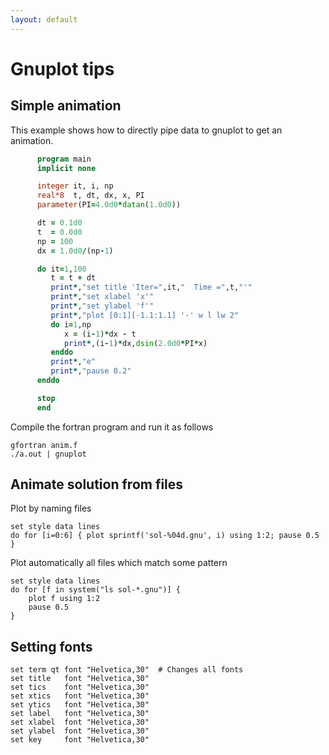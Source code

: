 ```yaml
---
layout: default
---
```


# Gnuplot tips

## Simple animation

This example shows how to directly pipe data to gnuplot to get an animation.

```fortran
      program main
      implicit none

      integer it, i, np
      real*8  t, dt, dx, x, PI
      parameter(PI=4.0d0*datan(1.0d0))

      dt = 0.1d0
      t  = 0.0d0
      np = 100
      dx = 1.0d0/(np-1)

      do it=1,100
         t = t + dt
         print*,"set title 'Iter=",it,"  Time =",t,"'"
         print*,"set xlabel 'x'"
         print*,"set ylabel 'f'"
         print*,"plot [0:1][-1.1:1.1] '-' w l lw 2"
         do i=1,np
            x = (i-1)*dx - t
            print*,(i-1)*dx,dsin(2.0d0*PI*x)
         enddo
         print*,"e"
         print*,"pause 0.2"
      enddo

      stop
      end
```

Compile the fortran program and run it as follows

```shell
gfortran anim.f
./a.out | gnuplot
```

## Animate solution from files

Plot by naming files

```gnuplot
set style data lines
do for [i=0:6] { plot sprintf('sol-%04d.gnu', i) using 1:2; pause 0.5 }
```

Plot automatically all files which match some pattern

```gnuplot
set style data lines
do for [f in system("ls sol-*.gnu")] { 
    plot f using 1:2
    pause 0.5 
}
```

## Setting fonts

```
set term qt font "Helvetica,30"  # Changes all fonts
set title   font "Helvetica,30"
set tics    font "Helvetica,30"
set xtics   font "Helvetica,30"
set ytics   font "Helvetica,30"
set label   font "Helvetica,30"
set xlabel  font "Helvetica,30"
set ylabel  font "Helvetica,30"
set key     font "Helvetica,30"
```
